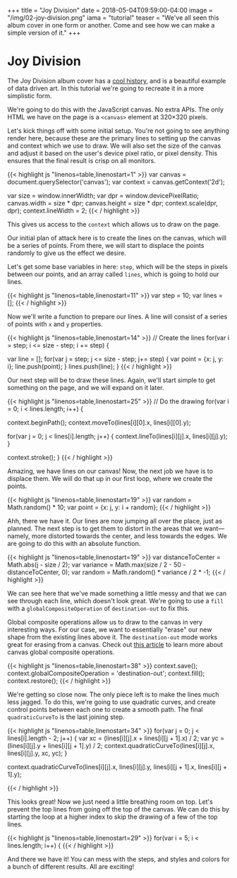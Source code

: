 +++
title = "Joy Division"
date = 2018-05-04T09:59:00-04:00
image = "/img/02-joy-division.png"
iama = "tutorial"
teaser = "We've all seen this album cover in one form or another. Come and see how we can make a simple version of it."
+++

# Joy Division

The Joy Division album cover has a [cool history](https://blogs.scientificamerican.com/sa-visual/pop-culture-pulsar-origin-story-of-joy-division-s-unknown-pleasures-album-cover-video/), and is a beautiful example of data driven art. In this tutorial we're going to recreate it in a more simplistic form.

We're going to do this with the JavaScript canvas. No extra APIs. The only HTML we have on the page is a `<canvas>` element at 320&times;320 pixels.

Let's kick things off with some initial setup. You're not going to see anything render here, because these are the primary lines to setting up the canvas and context which we use to draw. We will also set the size of the canvas and adjust it based on the user's device pixel ratio, or pixel density. This ensures that the final result is crisp on all monitors.

<div class="tmd-trigger" data-from="0">
{{< highlight js "linenos=table,linenostart=1" >}}
var canvas = document.querySelector('canvas');
var context = canvas.getContext('2d');

var size = window.innerWidth;
var dpr = window.devicePixelRatio;
canvas.width = size * dpr;
canvas.height = size * dpr;
context.scale(dpr, dpr);
context.lineWidth = 2;
{{< / highlight >}}
</div>

This gives us access to the `context` which allows us to draw on the page. 

Our initial plan of attack here is to create the lines on the canvas, which will be a series of points. From there, we will start to displace the points randomly to give us the effect we desire.

Let's get some base variables in here: `step`, which will be the steps in pixels between our points, and an array called `lines`, which is going to hold our lines.

<div class="tmd-trigger" data-from="11">
{{< highlight js "linenos=table,linenostart=11" >}}
var step = 10;
var lines = [];
{{< / highlight >}}
</div>

Now we'll write a function to prepare our lines. A line will consist of a series of points with `x` and `y` properties.

<div class="tmd-trigger" data-from="14">
{{< highlight js "linenos=table,linenostart=14" >}}
// Create the lines
for(var i = step; i <= size - step; i += step) {
    
  var line = [];
  for(var j = step; j <= size - step; j+= step) {
    var point = {x: j, y: i};
    line.push(point);
  } 
  lines.push(line);
}
{{< / highlight >}}
</div>

Our next step will be to draw these lines. Again, we'll start simple to get something on the page, and we will expand on it later.

<div class="tmd-trigger" data-from="25">
{{< highlight js "linenos=table,linenostart=25" >}}
// Do the drawing
for(var i = 0; i < lines.length; i++) {

  context.beginPath();
  context.moveTo(lines[i][0].x, lines[i][0].y);
  
  for(var j = 0; j < lines[i].length; j++) {
    context.lineTo(lines[i][j].x, lines[i][j].y);
  }

  context.stroke();
}
{{< / highlight >}}
</div>

Amazing, we have lines on our canvas! Now, the next job we have is to displace them. We will do that up in our first loop, where we create the points. 

<div id="tmd-5" class="tmd-trigger" data-from="19" data-to="20" data-indent="2">
{{< highlight js "linenos=table,linenostart=19" >}}
var random = Math.random() * 10;
var point = {x: j, y: i + random};
{{< / highlight >}}
</div>

Ahh, there we have it. Our lines are now jumping all over the place, just as planned. The next step is to get them to distort in the areas that we want—namely, more distorted towards the center, and less towards the edges. We are going to do this with an absolute function.

<div class="tmd-trigger" data-from="19" data-to="20" data-indent="2">
{{< highlight js "linenos=table,linenostart=19" >}}
var distanceToCenter = Math.abs(j - size / 2);
var variance = Math.max(size / 2 - 50 - distanceToCenter, 0);
var random = Math.random() * variance / 2 * -1;
{{< / highlight >}}
</div>

We can see here that we've made something a little messy and that we can see through each line, which doesn't look great. We're going to use a `fill` with a `globalCompositeOperation` of `destination-out` to fix this.

Global composite operations allow us to draw to the canvas in very interesting ways. For our case, we want to essentially "erase" our new shape from the existing lines above it. The `destination-out` mode works great for erasing from a canvas. Check out [this article](https://developer.mozilla.org/en-US/docs/Web/API/CanvasRenderingContext2D/globalCompositeOperation) to learn more about canvas global composite operations.

<div class="tmd-trigger" data-from="38" data-to="38">
{{< highlight js "linenos=table,linenostart=38" >}}
  context.save();
  context.globalCompositeOperation = 'destination-out';
  context.fill();
  context.restore();
{{< / highlight >}}
</div>

We're getting so close now. The only piece left is to make the lines much less jagged. To do this, we're going to use quadratic curves, and create control points between each one to create a smooth path. The final `quadraticCurveTo` is the last joining step.

<div class="tmd-trigger" data-from="34" data-to="38" data-indent="1">
{{< highlight js "linenos=table,linenostart=34" >}}
for(var j = 0; j < lines[i].length - 2; j++) {
  var xc = (lines[i][j].x + lines[i][j + 1].x) / 2;
  var yc = (lines[i][j].y + lines[i][j + 1].y) / 2;
  context.quadraticCurveTo(lines[i][j].x, lines[i][j].y, xc, yc);
}

context.quadraticCurveTo(lines[i][j].x, lines[i][j].y, lines[i][j + 1].x, lines[i][j + 1].y);

{{< / highlight >}}
</div>

This looks great! Now we just need a little breathing room on top. Let's prevent the top lines from going off the top of the canvas. We can do this by starting the loop at a higher index to skip the drawing of a few of the top lines.

<div class="tmd-trigger" data-from="29" data-to="30">
{{< highlight js "linenos=table,linenostart=29" >}}
for(var i = 5; i < lines.length; i++) {
{{< / highlight >}}
</div>

And there we have it! You can mess with the steps, and styles and colors for a bunch of different results. All are exciting!
